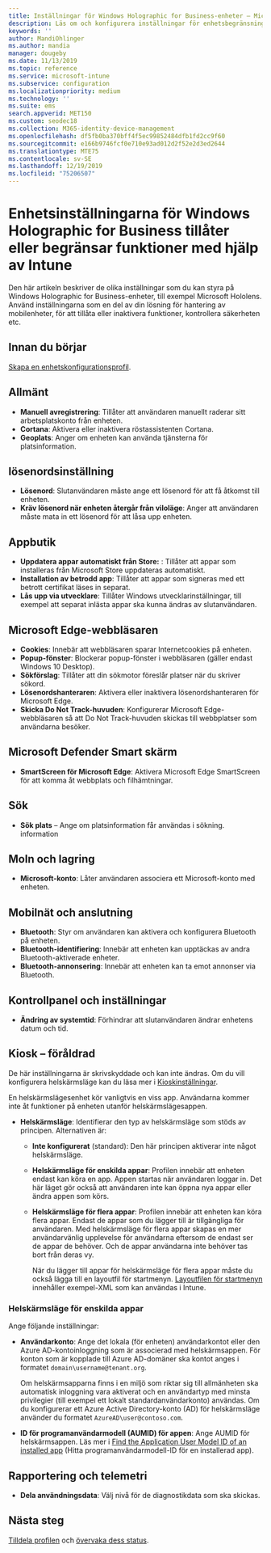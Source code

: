 ```yaml
---
title: Inställningar för Windows Holographic for Business-enheter – Microsoft Intune – Azure | Microsoft Docs
description: Läs om och konfigurera inställningar för enhetsbegränsning i Microsoft Intune för Windows Holographic for Business, inklusive avregistrering, geoplats, lösenord, installation av appar från app store, cookies och popup-fönster i Microsoft Edge, Microsoft Defender, sökning, moln och lagring, Bluetooth-anslutning, systemtid och användningsdata i Azure.
keywords: ''
author: MandiOhlinger
ms.author: mandia
manager: dougeby
ms.date: 11/13/2019
ms.topic: reference
ms.service: microsoft-intune
ms.subservice: configuration
ms.localizationpriority: medium
ms.technology: ''
ms.suite: ems
search.appverid: MET150
ms.custom: seodec18
ms.collection: M365-identity-device-management
ms.openlocfilehash: df5fb0ba370bff4f5ec99852484dfb1fd2cc9f60
ms.sourcegitcommit: e166b9746fcf0e710e93ad012d2f52e2d3ed2644
ms.translationtype: MTE75
ms.contentlocale: sv-SE
ms.lasthandoff: 12/19/2019
ms.locfileid: "75206507"
---
```

# <a name="windows-holographic-for-business-device-settings-to-allow-or-restrict-features-using-intune"></a>Enhetsinställningarna för Windows Holographic for Business tillåter eller begränsar funktioner med hjälp av Intune



Den här artikeln beskriver de olika inställningar som du kan styra på Windows Holographic for Business-enheter, till exempel Microsoft Hololens. Använd inställningarna som en del av din lösning för hantering av mobilenheter, för att tillåta eller inaktivera funktioner, kontrollera säkerheten etc.

## <a name="before-you-begin"></a>Innan du börjar

[Skapa en enhetskonfigurationsprofil](device-restrictions-configure.md#create-the-profile).

## <a name="general"></a>Allmänt

- **Manuell avregistrering**: Tillåter att användaren manuellt raderar sitt arbetsplatskonto från enheten.
- **Cortana**: Aktivera eller inaktivera röstassistenten Cortana.
- **Geoplats**: Anger om enheten kan använda tjänsterna för platsinformation.

## <a name="password"></a>lösenordsinställning

- **Lösenord**: Slutanvändaren måste ange ett lösenord för att få åtkomst till enheten.
- **Kräv lösenord när enheten återgår från viloläge**: Anger att användaren måste mata in ett lösenord för att låsa upp enheten.

## <a name="app-store"></a>Appbutik

- **Uppdatera appar automatiskt från Store:** : Tillåter att appar som installeras från Microsoft Store uppdateras automatiskt.
- **Installation av betrodd app**: Tillåter att appar som signeras med ett betrott certifikat läses in separat.
- **Lås upp via utvecklare**: Tillåter Windows utvecklarinställningar, till exempel att separat inlästa appar ska kunna ändras av slutanvändaren.

## <a name="microsoft-edge-browser"></a>Microsoft Edge-webbläsaren

- **Cookies**: Innebär att webbläsaren sparar Internetcookies på enheten.
- **Popup-fönster**: Blockerar popup-fönster i webbläsaren (gäller endast Windows 10 Desktop).
- **Sökförslag**: Tillåter att din sökmotor föreslår platser när du skriver sökord.
- **Lösenordshanteraren**: Aktivera eller inaktivera lösenordshanteraren för Microsoft Edge.
- **Skicka Do Not Track-huvuden**: Konfigurerar Microsoft Edge-webbläsaren så att Do Not Track-huvuden skickas till webbplatser som användarna besöker.

## <a name="microsoft-defender-smart-screen"></a>Microsoft Defender Smart skärm

- **SmartScreen för Microsoft Edge**: Aktivera Microsoft Edge SmartScreen för att komma åt webbplats och filhämtningar.

## <a name="search"></a>Sök

- **Sök plats** – Ange om platsinformation får användas i sökning. information

## <a name="cloud-and-storage"></a>Moln och lagring

- **Microsoft-konto**: Låter användaren associera ett Microsoft-konto med enheten.

## <a name="cellular-and-connectivity"></a>Mobilnät och anslutning

- **Bluetooth**: Styr om användaren kan aktivera och konfigurera Bluetooth på enheten.
- **Bluetooth-identifiering**: Innebär att enheten kan upptäckas av andra Bluetooth-aktiverade enheter.
- **Bluetooth-annonsering**: Innebär att enheten kan ta emot annonser via Bluetooth.

## <a name="control-panel-and-settings"></a>Kontrollpanel och inställningar

- **Ändring av systemtid**: Förhindrar att slutanvändaren ändrar enhetens datum och tid.

## <a name="kiosk---obsolete"></a>Kiosk – föråldrad

De här inställningarna är skrivskyddade och kan inte ändras. Om du vill konfigurera helskärmsläge kan du läsa mer i [Kioskinställningar](kiosk-settings-holographic.md).

En helskärmslägesenhet kör vanligtvis en viss app. Användarna kommer inte åt funktioner på enheten utanför helskärmslägesappen.

- **Helskärmsläge**: Identifierar den typ av helskärmsläge som stöds av principen. Alternativen är:

  - **Inte konfigurerat** (standard): Den här principen aktiverar inte något helskärmsläge. 
  - **Helskärmsläge för enskilda appar**: Profilen innebär att enheten endast kan köra en app. Appen startas när användaren loggar in. Det här läget gör också att användaren inte kan öppna nya appar eller ändra appen som körs.
  - **Helskärmsläge för flera appar**: Profilen innebär att enheten kan köra flera appar. Endast de appar som du lägger till är tillgängliga för användaren. Med helskärmsläge för flera appar skapas en mer användarvänlig upplevelse för användarna eftersom de endast ser de appar de behöver. Och de appar användarna inte behöver tas bort från deras vy. 
  
    När du lägger till appar för helskärmsläge för flera appar måste du också lägga till en layoutfil för startmenyn. [Layoutfilen för startmenyn](/hololens/hololens-kiosk#start-layout-file-for-mdm-intune-and-others) innehåller exempel-XML som kan användas i Intune. 

### <a name="single-app-kiosks"></a>Helskärmsläge för enskilda appar

Ange följande inställningar:

- **Användarkonto**: Ange det lokala (för enheten) användarkontot eller den Azure AD-kontoinloggning som är associerad med helskärmsappen. För konton som är kopplade till Azure AD-domäner ska kontot anges i formatet `domain\username@tenant.org`. 

    Om helskärmsapparna finns i en miljö som riktar sig till allmänheten ska automatisk inloggning vara aktiverat och en användartyp med minsta privilegier (till exempel ett lokalt standardanvändarkonto) användas. Om du konfigurerar ett Azure Active Directory-konto (AD) för helskärmsläge använder du formatet `AzureAD\user@contoso.com`.

- **ID för programanvändarmodell (AUMID) för appen**: Ange AUMID för helskärmsappen. Läs mer i [Find the Application User Model ID of an installed app](https://docs.microsoft.com/windows-hardware/customize/enterprise/find-the-application-user-model-id-of-an-installed-app) (Hitta programanvändarmodell-ID för en installerad app).

## <a name="reporting-and-telemetry"></a>Rapportering och telemetri

- **Dela användningsdata**: Välj nivå för de diagnostikdata som ska skickas.

## <a name="next-steps"></a>Nästa steg

[Tilldela profilen](device-profile-assign.md) och [övervaka dess status](device-profile-monitor.md).

